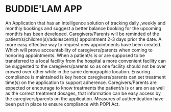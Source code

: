 # BUDDIE'LAM APP
An Application that has an intelligence 
solution of tracking daily ,weekly and 
monthly bookings and suggest a better 
balance booking for the upcoming month/s 
has been developed.
 Caregivers/Parents will be reminded of the 
patient/s(children(s)/adolescent(s) 
appointment 2-3 days prior the date.  A more easy effective way to request new 
appointments have been created. Which will 
prove accountability of caregivers/parents 
when coming to honoring appointments.  When a patient/s is or are supposed to be 
transferred to a local facility from the 
hospital a more convenient facility can be 
suggested to the caregivers/parents so as 
one facility should not be over crowed over 
other while in the same demographic 
location.  Ensuring compliance is maintained is key 
hence caregivers/parents can set treatment 
time(s) on the application to support 
adherence.  Caregivers/Parents are expected or 
encourage to know treatments the patient/s 
is or are on as well as the correct treatment 
dosages, that information can be easy access 
by the caregivers/parents on the application.
 Measures of authentication have been put in 
place to ensure compliance with POPI Act.

